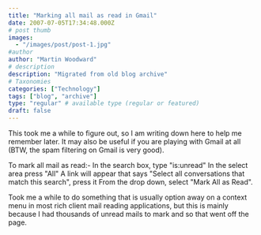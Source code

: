 ```yaml
---
title: "Marking all mail as read in Gmail"
date: 2007-07-05T17:34:48.000Z
# post thumb
images:
  - "/images/post/post-1.jpg"
#author
author: "Martin Woodward"
# description
description: "Migrated from old blog archive"
# Taxonomies
categories: ["Technology"]
tags: ["blog", "archive"]
type: "regular" # available type (regular or featured)
draft: false
---
```


This took me a while to figure out, so I am writing down here to help me remember later.  It may also be useful if you are playing with Gmail at all (BTW, the spam filtering on Gmail is very good). 

To mark all mail as read:-  In the search box, type "is:unread" In the select area press "All" A link will appear that says "Select all conversations that match this search", press it From the drop down, select "Mark All as Read". 

Took me a while to do something that is usually option away on a context menu in most rich client mail reading applications, but this is mainly because I had thousands of unread mails to mark and so that went off the page.